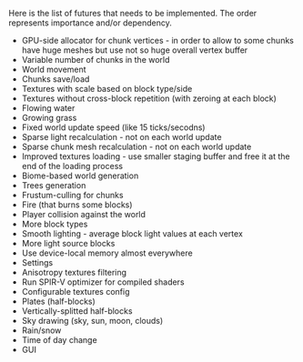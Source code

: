 Here is the list of futures that needs to be implemented.
The order represents importance and/or dependency.
* GPU-side allocator for chunk vertices - in order to allow to some chunks have huge meshes but use not so huge overall vertex buffer
* Variable number of chunks in the world
* World movement
* Chunks save/load
* Textures with scale based on block type/side
* Textures without cross-block repetition (with zeroing at each block)
* Flowing water
* Growing grass
* Fixed world update speed (like 15 ticks/secodns)
* Sparse light recalculation - not on each world update
* Sparse chunk mesh recalculation - not on each world update
* Improved textures loading - use smaller staging buffer and free it at the end of the loading process
* Biome-based world generation
* Trees generation
* Frustum-culling for chunks
* Fire (that burns some blocks)
* Player collision against the world
* More block types
* Smooth lighting - average block light values at each vertex
* More light source blocks
* Use device-local memory almost everywhere
* Settings
* Anisotropy textures filtering
* Run SPIR-V optimizer for compiled shaders
* Configurable textures config
* Plates (half-blocks)
* Vertically-splitted half-blocks
* Sky drawing (sky, sun, moon, clouds)
* Rain/snow
* Time of day change
* GUI
